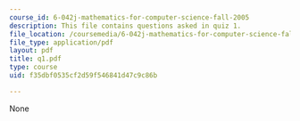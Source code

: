 ```yaml
---
course_id: 6-042j-mathematics-for-computer-science-fall-2005
description: This file contains questions asked in quiz 1.
file_location: /coursemedia/6-042j-mathematics-for-computer-science-fall-2005/f35dbf0535cf2d59f546841d47c9c86b_q1.pdf
file_type: application/pdf
layout: pdf
title: q1.pdf
type: course
uid: f35dbf0535cf2d59f546841d47c9c86b

---
```

None